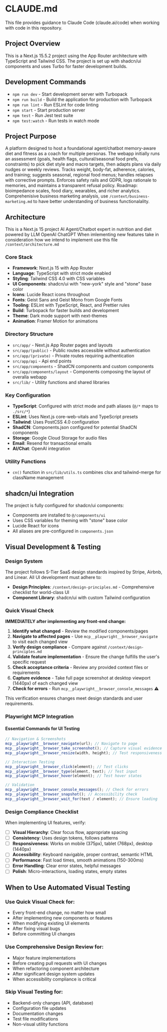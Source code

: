 # CLAUDE.md

This file provides guidance to Claude Code (claude.ai/code) when working with code in this repository.

## Project Overview

This is a Next.js 15.5.2 project using the App Router architecture with TypeScript and Tailwind CSS. The project is set up with shadcn/ui components and uses Turbo for faster development builds.

## Development Commands

- `npm run dev` - Start development server with Turbopack
- `npm run build` - Build the application for production with Turbopack
- `npm run lint` - Run ESLint for code linting
- `npm start` - Start production server
- `npm test` - Run Jest test suite
- `npm test:watch` - Run tests in watch mode

## Project Purpose

A platform designed to host a foundational agent/chatbot memory-aware diet and fitness as a coach for multiple personas. The webapp initially runs an assessment (goals, health flags, cultural/seasonal food prefs, constraints) to pick diet style and macro targets, then adapts plans via daily nudges or weekly reviews. Tracks weight, body-fat, adherence, calories, and training; suggests seasonal, regional food menus; handles relapses with corrective prompts. Enforces safety rails and GDPR, logs rationale to memories, and maintains a transparent refusal policy. Roadmap: bioimpedance scales, food diary, wearables, and richer analytics.
Comprehenisive business marketing analysis, use `/context/business-marketing.md` to have better understanding of business functionalality.

## Architecture

This is a Next.js 15 project AI Agent/Chatbot expert in nutrition and diet powered by LLM OpenAI ChatGPT
When imlementing new features take in consideration how we intend to implement use this file `/context/architecture.md`

### Core Stack

- **Framework**: Next.js 15 with App Router
- **Language**: TypeScript with strict mode enabled
- **Styling**: Tailwind CSS 4.0 with CSS variables
- **UI Components**: shadcn/ui with "new-york" style and "stone" base color
- **Icons**: Lucide React icons throughout
- **Fonts**: Geist Sans and Geist Mono from Google Fonts
- **Tooling**: ESLint with TypeScript, React, and Prettier rules
- **Build**: Turbopack for faster builds and development
- **Theme**: Dark mode support with next-themes
- **Animation**: Framer Motion for animations

### Directory Structure

- `src/app/` - Next.js App Router pages and layouts
- `src/app/(public)` - Public routes accessible without authentication
- `src/app/(private)` - Private routes requiring authentication
- `src/app/api` - Api end points
- `src/app/components` - ShadCN components and custom components
- `src/app/components/layout` - Components composing the layout of overalla webapp
- `src/lib/` - Utility functions and shared libraries

### Key Configuration

- **TypeScript**: Configured with strict mode and path aliases (`@/*` maps to `./src/*`)
- **ESLint**: Uses Next.js core-web-vitals and TypeScript presets
- **Tailwind**: Uses PostCSS 4.0 configuration
- **ShadCN**: Components.json configured for potential ShadCN components
- **Storage**: Google Cloud Storage for audio files
- **Email**: Resend for transactional emails
- **AI/Chat**: OpenAI integration

### Utility Functions

- `cn()` function in `src/lib/utils.ts` combines clsx and tailwind-merge for className management

## shadcn/ui Integration

The project is fully configured for shadcn/ui components:

- Components are installed to `@/components/ui`
- Uses CSS variables for theming with "stone" base color
- Lucide React for icons
- All aliases are pre-configured in `components.json`

## Visual Development & Testing

### Design System

The project follows S-Tier SaaS design standards inspired by Stripe, Airbnb, and Linear. All UI development must adhere to:

- **Design Principles**: `/context/design-principles.md` - Comprehensive checklist for world-class UI
- **Component Library**: shadcn/ui with custom Tailwind configuration

### Quick Visual Check

**IMMEDIATELY after implementing any front-end change:**

1. **Identify what changed** - Review the modified components/pages
2. **Navigate to affected pages** - Use `mcp__playwright__browser_navigate` to visit each changed view
3. **Verify design compliance** - Compare against `/context/design-principles.md`
4. **Validate feature implementation** - Ensure the change fulfills the user's specific request
5. **Check acceptance criteria** - Review any provided context files or requirements
6. **Capture evidence** - Take full page screenshot at desktop viewport (1440px) of each changed view
7. **Check for errors** - Run `mcp__playwright__browser_console_messages` ⚠️

This verification ensures changes meet design standards and user requirements.

### Playwright MCP Integration

#### Essential Commands for UI Testing

```javascript
// Navigation & Screenshots
mcp__playwright__browser_navigate(url); // Navigate to page
mcp__playwright__browser_take_screenshot(); // Capture visual evidence
mcp__playwright__browser_resize(width, height); // Test responsiveness

// Interaction Testing
mcp__playwright__browser_click(element); // Test clicks
mcp__playwright__browser_type(element, text); // Test input
mcp__playwright__browser_hover(element); // Test hover states

// Validation
mcp__playwright__browser_console_messages(); // Check for errors
mcp__playwright__browser_snapshot(); // Accessibility check
mcp__playwright__browser_wait_for(text / element); // Ensure loading
```

### Design Compliance Checklist

When implementing UI features, verify:

- [ ] **Visual Hierarchy**: Clear focus flow, appropriate spacing
- [ ] **Consistency**: Uses design tokens, follows patterns
- [ ] **Responsiveness**: Works on mobile (375px), tablet (768px), desktop (1440px)
- [ ] **Accessibility**: Keyboard navigable, proper contrast, semantic HTML
- [ ] **Performance**: Fast load times, smooth animations (150-300ms)
- [ ] **Error Handling**: Clear error states, helpful messages
- [ ] **Polish**: Micro-interactions, loading states, empty states

## When to Use Automated Visual Testing

### Use Quick Visual Check for:

- Every front-end change, no matter how small
- After implementing new components or features
- When modifying existing UI elements
- After fixing visual bugs
- Before committing UI changes

### Use Comprehensive Design Review for:

- Major feature implementations
- Before creating pull requests with UI changes
- When refactoring component architecture
- After significant design system updates
- When accessibility compliance is critical

### Skip Visual Testing for:

- Backend-only changes (API, database)
- Configuration file updates
- Documentation changes
- Test file modifications
- Non-visual utility functions
